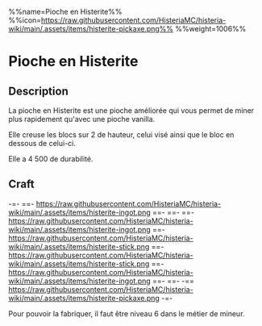 %%name=Pioche en Histerite%%
%%icon=https://raw.githubusercontent.com/HisteriaMC/histeria-wiki/main/.assets/items/histerite-pickaxe.png%%
%%weight=1006%%

# Pioche en Histerite 

## Description
La pioche en Histerite est une pioche améliorée qui vous permet de miner plus rapidement qu'avec une pioche vanilla.

Elle creuse les blocs sur 2 de hauteur, celui visé ainsi que le bloc en dessous de celui-ci.

Elle a 4 500 de durabilité.

## Craft
-=-
 ==- https://raw.githubusercontent.com/HisteriaMC/histeria-wiki/main/.assets/items/histerite-ingot.png
 ==- 
 ==- 
 ==- https://raw.githubusercontent.com/HisteriaMC/histeria-wiki/main/.assets/items/histerite-ingot.png
 ==- https://raw.githubusercontent.com/HisteriaMC/histeria-wiki/main/.assets/items/histerite-stick.png
 ==- https://raw.githubusercontent.com/HisteriaMC/histeria-wiki/main/.assets/items/histerite-stick.png
 ==- https://raw.githubusercontent.com/HisteriaMC/histeria-wiki/main/.assets/items/histerite-ingot.png
 ==- 
 ==- 
 -== https://raw.githubusercontent.com/HisteriaMC/histeria-wiki/main/.assets/items/histerite-pickaxe.png
-=-

Pour pouvoir la fabriquer, il faut être niveau 6 dans le métier de mineur.